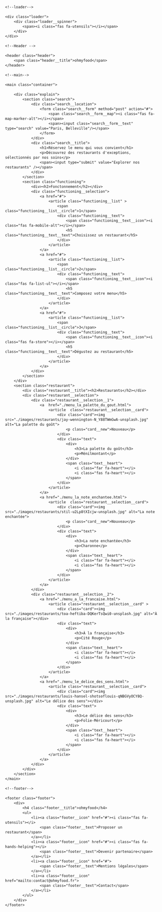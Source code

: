 <!DOCTYPE html>
<html lang="fr">

<head>
    <meta charset="utf-8">
    <meta name="viewport" content="width=device-width, initial-scale=1.0">
    <link rel="stylesheet" href="css/styles.css" />
    <link rel="preconnect" href="https://fonts.googleapis.com">
    <link rel="preconnect" href="https://fonts.gstatic.com" crossorigin>
    <link href="https://fonts.googleapis.com/css2?family=Roboto:wght@400;700&family=Shrikhand&display=swap" rel="stylesheet">
    <script src="https://kit.fontawesome.com/9823a5cc23.js" crossorigin="anonymous"></script>
    <title>Ohmyfood!</title> 
</head>

<body>
    
    <!--loader-->
    
    <div class="loader">
        <div class="loader__spinner">
            <span><i class="fas fa-utensils"></i></span>
        </div>
    </div>
    
    <!--Header -->
    
    <header class="header">
        <span class="header__title">ohmyfood</span>
    </header>
    
    <!--main-->
    
    <main class="container">
        
        <div class="explain">
            <section class="search">
                <div class="search__location">
                    <form class="search__form" method="post" action="#">
                        <span class="search__form__map"><i class="fas fa-map-marker-alt"></i></span>
                        <span><input class="search__form__text" type="search" value="Paris, Belleville"/></span>
                    </form>
                </div>
                <div class="search__title">
                    <h1>Réservez le menu qui vous convient</h1>
                    <p>Découvrez des restaurants d'exceptions, sélectionnés par nos soins</p>
                    <span><input type="submit" value="Explorer nos restaurants" /></span>
                </div>
            </section>
            <section class="functioning">
                <div><h2>Fonctonnement</h2></div>
                <div class="functioning__selection">
                    <a href="#">
                        <article class="functioning__list" >
                            <span class="functioning__list__circle">1</span>
                            <div class="functioning__text">
                                <span class="functioning__text__icon"><i class="fas fa-mobile-alt"></i></span>
                                <h5 class="functioning__text__text">Choisissez un restaurant</h5>
                            </div>
                        </article>
                    </a>
                    <a href="#">
                        <article class="functioning__list">
                            <span class="functioning__list__circle">2</span>
                            <div class="functioning__text">
                                <span class="functioning__text__icon"><i class="fas fa-list-ul"></i></span>
                                <h5 class="functioning__text__text">Composez votre menu</h5>
                            </div>
                        </article>
                    </a>
                    <a href="#">
                        <article class="functioning__list">
                            <span class="functioning__list__circle">3</span>
                            <div class="functioning__text">
                                <span class="functioning__text__icon"><i class="fas fa-store"></i></span>
                                <h5 class="functioning__text__text">Dégustez au restaurant</h5>
                            </div>
                        </article>
                    </a>
                </div>
            </section>
        </div>
        <section class="restaurant">
            <div class="restaurant__title"><h2>Restaurants</h2></div>
            <div class="restaurant__selection">
                <div class="restaurant__selection__1">
                    <a  href="./menu_la_palette_du_gout.html">
                        <article  class="restaurant__selection__card">
                            <div class="card"><img src="./images/restaurants/jay-wennington-N_Y88TWmGwA-unsplash.jpg" alt="La palette du goût">
                                <p class="card__new">Nouveau</p>
                            </div>
                            <div class="text">
                                <div>
                                    <h3>La palette du goût</h3>
                                    <p>Ménilmontant</p>
                                </div>
                                <span class="text__heart">
                                    <i class="far fa-heart"></i>
                                    <i class="fas fa-heart"></i>
                                </span>
                            </div>
                        </article>
                    </a>
                    <a href="./menu_la_note_enchantee.html">
                        <article  class="restaurant__selection__card">
                            <div class="card"><img src="./images/restaurants/stil-u2Lp8tXIcjw-unsplash.jpg" alt="La note enchantée">
                                <p class="card__new">Nouveau</p>
                            </div>
                            <div class="text">
                                <div>
                                    <h3>La note enchantée</h3>
                                    <p>Charonne</p>
                                </div>
                                <span class="text__heart">
                                    <i class="far fa-heart"></i>
                                    <i class="fas fa-heart"></i>
                                </span>
                            </div>
                        </article>
                    </a>
                </div>
                <div class="restaurant__selection__2">
                    <a href="./menu_a_la_francaise.html">
                        <article class="restaurant__selection__card" >
                            <div class="card"><img src="./images/restaurants/toa-heftiba-DQKerTsQwi0-unsplash.jpg" alt="À la française"></div>
                            <div class="text">
                                <div>
                                    <h3>À la française</h3>
                                    <p>Cité Rouge</p>
                                </div>
                                <span class="text__heart">
                                    <i class="far fa-heart"></i>
                                    <i class="fas fa-heart"></i>
                                </span>
                            </div>
                        </article>
                    </a>
                    <a href="./menu_le_delice_des_sens.html">
                        <article class="restaurant__selection__card">
                            <div class="card"><img src="./images/restaurants/louis-hansel-shotsoflouis-qNBGVyOCY8Q-unsplash.jpg" alt="Le délice des sens"></div>
                            <div class="text">
                                <div>
                                    <h3>Le délice des sens</h3>
                                    <p>Folie-Méricourt</p>
                                </div>
                                <span class="text__heart">
                                    <i class="far fa-heart"></i>
                                    <i class="fas fa-heart"></i>
                                </span>
                            </div>
                        </article>
                    </a>
                </div>
            </div>
        </section>
    </main>
    
    <!--footer-->
    
    <footer class="footer">
        <div>
            <h4 class="footer__title">ohmyfood</h4>
            <ul>
                <li><a class="footer__icon" href="#"><i class="fas fa-utensils"></i>
                    <span class="footer__text">Proposer un restaurant</span>
                </a></li>
                <li><a class="footer__icon" href="#"><i class="fas fa-hands-helping"></i>
                    <span class="footer__text">Devenir partenaire</span>
                </a></li>
                <li><a class="footer__icon" href="#">
                    <span class="footer__text">Mentions légales</span>
                </a></li>
                <li><a class="footer__icon" href="mailto:contact@ohmyfood.fr">
                    <span class="footer__text">Contact</span>
                </a></li>
            </ul>
        </div>
    </footer>
</body>













</html>